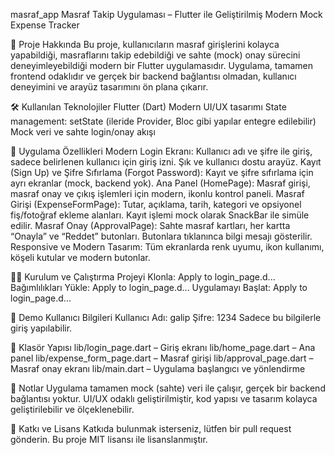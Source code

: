 masraf_app
Masraf Takip Uygulaması – Flutter ile Geliştirilmiş Modern Mock Expense Tracker

🚀 Proje Hakkında
Bu proje, kullanıcıların masraf girişlerini kolayca yapabildiği, masraflarını takip edebildiği ve sahte (mock) onay sürecini deneyimleyebildiği modern bir Flutter uygulamasıdır. Uygulama, tamamen frontend odaklıdır ve gerçek bir backend bağlantısı olmadan, kullanıcı deneyimini ve arayüz tasarımını ön plana çıkarır.

🛠️ Kullanılan Teknolojiler
Flutter (Dart)
Modern UI/UX tasarımı
State management: setState (ileride Provider, Bloc gibi yapılar entegre edilebilir)
Mock veri ve sahte login/onay akışı

📱 Uygulama Özellikleri
Modern Login Ekranı:
Kullanıcı adı ve şifre ile giriş, sadece belirlenen kullanıcı için giriş izni.
Şık ve kullanıcı dostu arayüz.
Kayıt (Sign Up) ve Şifre Sıfırlama (Forgot Password):
Kayıt ve şifre sıfırlama için ayrı ekranlar (mock, backend yok).
Ana Panel (HomePage):
Masraf girişi, masraf onay ve çıkış işlemleri için modern, ikonlu kontrol paneli.
Masraf Girişi (ExpenseFormPage):
Tutar, açıklama, tarih, kategori ve opsiyonel fiş/fotoğraf ekleme alanları.
Kayıt işlemi mock olarak SnackBar ile simüle edilir.
Masraf Onay (ApprovalPage):
Sahte masraf kartları, her kartta “Onayla” ve “Reddet” butonları.
Butonlara tıklanınca bilgi mesajı gösterilir.
Responsive ve Modern Tasarım:
Tüm ekranlarda renk uyumu, ikon kullanımı, köşeli kutular ve modern butonlar.

🧑‍💻 Kurulum ve Çalıştırma
Projeyi Klonla:
Apply to login_page.d...
Bağımlılıkları Yükle:
Apply to login_page.d...
Uygulamayı Başlat:
Apply to login_page.d...

🔑 Demo Kullanıcı Bilgileri
Kullanıcı Adı: galip
Şifre: 1234
Sadece bu bilgilerle giriş yapılabilir.

📂 Klasör Yapısı
lib/login_page.dart – Giriş ekranı
lib/home_page.dart – Ana panel
lib/expense_form_page.dart – Masraf girişi
lib/approval_page.dart – Masraf onay ekranı
lib/main.dart – Uygulama başlangıcı ve yönlendirme

📌 Notlar
Uygulama tamamen mock (sahte) veri ile çalışır, gerçek bir backend bağlantısı yoktur.
UI/UX odaklı geliştirilmiştir, kod yapısı ve tasarım kolayca geliştirilebilir ve ölçeklenebilir.

📝 Katkı ve Lisans
Katkıda bulunmak isterseniz, lütfen bir pull request gönderin.
Bu proje MIT lisansı ile lisanslanmıştır.
